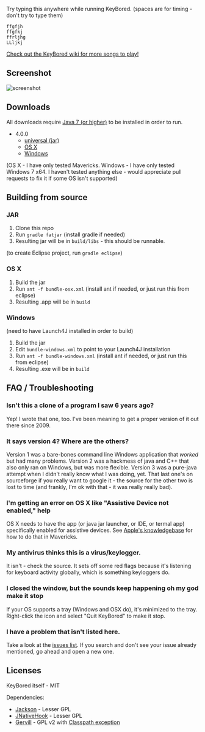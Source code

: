 Try typing this anywhere while running KeyBored. (spaces are for timing - don't try to type them)

```
ffgfjh
ffgfkj
ffrljhg
LLljkj
```

[Check out the KeyBored wiki for more songs to play!](https://github.com/forana/KeyBored/wiki/Songs)

## Screenshot

![screenshot](https://github.com/forana/KeyBored/raw/development/screenshot.png?raw=true)

## Downloads

All downloads require [Java 7 (or higher)](https://www.java.com/en/download/) to be installed in order to run.

* 4.0.0
    * [universal (jar)](https://github.com/forana/KeyBored/releases/download/4.0.0/KeyBored-4.0.0.jar)
    * [OS X](https://github.com/forana/KeyBored/releases/download/4.0.0/KeyBored-4.0.0-OSX.zip)
    * [Windows](https://github.com/forana/KeyBored/releases/download/4.0.0/KeyBored-4.0.0-Windows.zip)

(OS X - I have only tested Mavericks. Windows - I have only tested Windows 7 x64. I haven't tested anything else - would appreciate pull requests to fix it if some OS isn't supported)

## Building from source

### JAR

1. Clone this repo
2. Run `gradle fatjar` (install gradle if needed)
3. Resulting jar will be in `build/libs` - this should be runnable.

(to create Eclipse project, run `gradle eclipse`)

### OS X

1. Build the jar
2. Run `ant -f bundle-osx.xml` (install ant if needed, or just run this from eclipse)
3. Resulting .app will be in `build`

### Windows

(need to have Launch4J installed in order to build)

1. Build the jar
2. Edit `bundle-windows.xml` to point to your Launch4J installation
2. Run `ant -f bundle-windows.xml` (install ant if needed, or just run this from eclipse)
3. Resulting .exe will be in `build`

## FAQ / Troubleshooting
### Isn't this a clone of a program I saw 6 years ago?
Yep! I wrote that one, too. I've been meaning to get a proper version of it out there since 2009.

### It says version 4? Where are the others?
Version 1 was a bare-bones command line Windows application that _worked_ but had many problems. Version 2 was a hackmess of java and C++ that also only ran on Windows, but was more flexible. Version 3 was a pure-java attempt when I didn't really know what I was doing, yet. That last one's on sourceforge if you really want to google it - the source for the other two is lost to time (and frankly, I'm ok with that - it was really really bad).

### I'm getting an error on OS X like "Assistive Device not enabled," help
OS X needs to have the app (or java jar launcher, or IDE, or termal app) specifically enabled for assistive devices. See [Apple's knowledgebase](http://support.apple.com/kb/HT6026) for how to do that in Mavericks.

### My antivirus thinks this is a virus/keylogger.
It isn't - check the source. It sets off some red flags because it's listening for keyboard activity globally, which is something keyloggers do.

### I closed the window, but the sounds keep happening oh my god make it stop
If your OS supports a tray (Windows and OSX do), it's minimized to the tray. Right-click the icon and select "Quit KeyBored" to make it stop.

### I have a problem that isn't listed here.
Take a look at the [issues list](https://github.com/forana/KeyBored/issues). If you search and don't see your issue already mentioned, go ahead and open a new one.

## Licenses
KeyBored itself - MIT

Dependencies:

* [Jackson](http://wiki.fasterxml.com/JacksonDownload) - Lesser GPL
* [JNativeHook](https://github.com/kwhat/jnativehook) - Lesser GPL
* [Gervill](https://java.net/projects/gervill/pages/Home) - GPL v2 with [Classpath exception](http://www.gnu.org/software/classpath/license.html)


